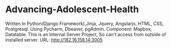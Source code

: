 # Advancing-Adolescent-Health
Written In Python(Django Framework),Jinja, Jquery, Angularjs, HTML, CSS, Postgresql. Using Pycharm, Dbeaver, pgAdmin. Component: Mapbox, Datatable. This is an Internal Server Project, So can't access from outside of installed server.
URL: http://182.16.158.14:3005
